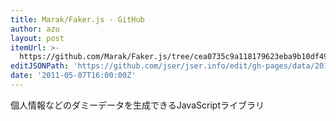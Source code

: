```yaml
---
title: Marak/Faker.js - GitHub
author: azu
layout: post
itemUrl: >-
  https://github.com/Marak/Faker.js/tree/cea0735c9a118179623eba9b10df49dde7c6963b
editJSONPath: 'https://github.com/jser/jser.info/edit/gh-pages/data/2011/05/index.json'
date: '2011-05-07T16:00:00Z'
---
```

個人情報などのダミーデータを生成できるJavaScriptライブラリ
